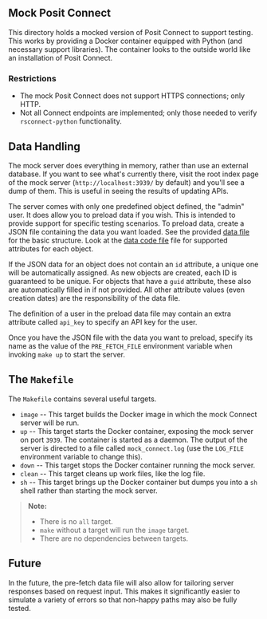 ## Mock Posit Connect

This directory holds a mocked version of Posit Connect to support testing.  This
works by providing a Docker container equipped with Python (and necessary support
libraries).  The container looks to the outside world like an installation of Posit
Connect.

### Restrictions

- The mock Posit Connect does not support HTTPS connections; only HTTP.
- Not all Connect endpoints are implemented; only those needed to verify `rsconnect-python`
  functionality.

## Data Handling

The mock server does everything in memory, rather than use an external database.  If you
want to see what's currently there, visit the root index page of the mock server
(`http://localhost:3939/` by default) and you'll see a dump of them.  This is useful in
seeing the results of updating APIs.

The server comes with only one predefined object defined, the "admin" user.  It does allow
you to preload data if you wish.  This is intended to provide support for specific testing
scenarios.  To preload data, create a JSON file containing the data you want loaded.  See
the provided [data file](data.json) for the basic structure.  Look at the
[data code file](mock_connect/data.py) file for supported attributes for each object.

If the JSON data for an object does not contain an `id` attribute, a unique one will be
automatically assigned.  As new objects are created, each ID is guaranteed to be unique.
For objects that have a `guid` attribute, these also are automatically filled in if not
provided.  All other attribute values (even creation dates) are the responsibility of
the data file.

The definition of a user in the preload data file may contain an extra attribute called
`api_key` to specify an API key for the user.

Once you have the JSON file with the data you want to preload, specify its name as the value
of the `PRE_FETCH_FILE` environment variable when invoking `make up` to start the server.

## The `Makefile`

The `Makefile` contains several useful targets.

- `image` -- This target builds the Docker image in which the mock Connect server will be run.
- `up` -- This target starts the Docker container, exposing the mock server on port `3939`.
  The container is started as a daemon.  The output of the server is directed to a file
  called `mock_connect.log` (use the `LOG_FILE` environment variable to change this).
- `down` -- This target stops the Docker container running the mock server.
- `clean` -- This target cleans up work files, like the log file.
- `sh` -- This target brings up the Docker container but dumps you into a `sh` shell rather
  than starting the mock server.

> **Note:**
> - There is no `all` target.
> - `make` without a target will run the `image` target.
> - There are no dependencies between targets.

## Future

In the future, the pre-fetch data file will also allow for tailoring server responses based
on request input.  This makes it significantly easier to simulate a variety of errors so
that non-happy paths may also be fully tested.
